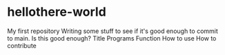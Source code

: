 # hellothere-world
My first repository
Writing some stuff to see if it's good enough to commit to main. Is this good enough?
Title
Programs
Function
How to use
How to contribute
